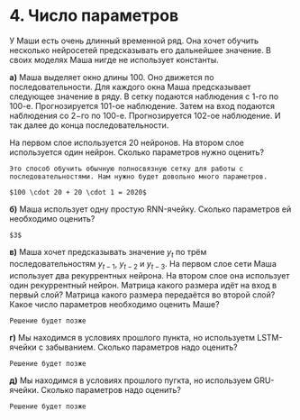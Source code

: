 # 4. Число параметров

У Маши есть очень длинный временной ряд. Она хочет обучить несколько нейросетей предсказывать его дальнейшее значение. В своих моделях Маша нигде не использует константы. 

__а)__  Маша выделяет окно длины $100$. Оно движется по последовательности. Для каждого окна Маша предсказывает следующее значение в ряду. В сетку подаются наблюдения с $1$-го по $100$-е. Прогнозируется $101$-ое наблюдение. Затем на вход подаются наблюдения со $2-$го по $100$-е. Прогнозируется $102$-ое наблюдение. И так далее до конца последовательности.
    
На первом слое используется $20$ нейронов. На втором слое используется один нейрон. Сколько параметров нужно оценить? 

```{dropdown} Решение
Это способ обучить обычную полносвязную сетку для работы с последовательностями. Нам нужно будет довольно много параметров.

$100 \cdot 20 + 20 \cdot 1 = 2020$
```

__б)__ Маша использует одну простую RNN-ячейку. Сколько параметров ей необходимо оценить? 


```{dropdown} Решение
$3$
```

__в)__ Маша хочет предсказывать значение $y_t$ по трём последовательностям $y_{t-1},$ $y_{t-2}$ и $y_{t-3}.$ На первом слое сети Маша использует два рекуррентных нейрона. На втором слое она использует один рекуррентный нейрон. Матрица какого размера идёт на вход в первый слой? Матрица какого размера передаётся во второй слой? Какое число параметров необходимо оценить Маше? 


```{dropdown} Решение
Решение будет позже
```

__г)__ Мы находимся в условиях прошлого пункта, но используетм LSTM-ячейки с забыванием. Сколько параметров надо оценить? 

```{dropdown} Решение
Решение будет позже
```
    
__д)__ Мы находимся в условиях прошлого пугкта, но используем GRU-ячейки. Сколько параметров надо оценить?


```{dropdown} Решение
Решение будет позже
```
